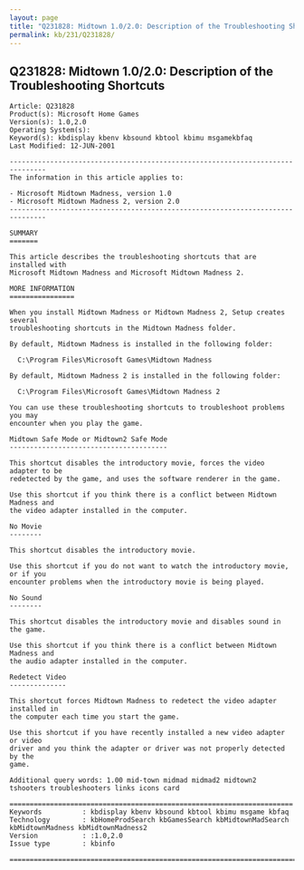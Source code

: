 ```yaml
---
layout: page
title: "Q231828: Midtown 1.0/2.0: Description of the Troubleshooting Shortcuts"
permalink: kb/231/Q231828/
---
```


## Q231828: Midtown 1.0/2.0: Description of the Troubleshooting Shortcuts

	Article: Q231828
	Product(s): Microsoft Home Games
	Version(s): 1.0,2.0
	Operating System(s): 
	Keyword(s): kbdisplay kbenv kbsound kbtool kbimu msgamekbfaq
	Last Modified: 12-JUN-2001
	
	-------------------------------------------------------------------------------
	The information in this article applies to:
	
	- Microsoft Midtown Madness, version 1.0 
	- Microsoft Midtown Madness 2, version 2.0 
	-------------------------------------------------------------------------------
	
	SUMMARY
	=======
	
	This article describes the troubleshooting shortcuts that are installed with
	Microsoft Midtown Madness and Microsoft Midtown Madness 2.
	
	MORE INFORMATION
	================
	
	When you install Midtown Madness or Midtown Madness 2, Setup creates several
	troubleshooting shortcuts in the Midtown Madness folder.
	
	By default, Midtown Madness is installed in the following folder:
	
	  C:\Program Files\Microsoft Games\Midtown Madness
	
	By default, Midtown Madness 2 is installed in the following folder:
	
	  C:\Program Files\Microsoft Games\Midtown Madness 2
	
	You can use these troubleshooting shortcuts to troubleshoot problems you may
	encounter when you play the game.
	
	Midtown Safe Mode or Midtown2 Safe Mode
	---------------------------------------
	
	This shortcut disables the introductory movie, forces the video adapter to be
	redetected by the game, and uses the software renderer in the game.
	
	Use this shortcut if you think there is a conflict between Midtown Madness and
	the video adapter installed in the computer.
	
	No Movie
	--------
	
	This shortcut disables the introductory movie.
	
	Use this shortcut if you do not want to watch the introductory movie, or if you
	encounter problems when the introductory movie is being played.
	
	No Sound
	--------
	
	This shortcut disables the introductory movie and disables sound in the game.
	
	Use this shortcut if you think there is a conflict between Midtown Madness and
	the audio adapter installed in the computer.
	
	Redetect Video
	--------------
	
	This shortcut forces Midtown Madness to redetect the video adapter installed in
	the computer each time you start the game.
	
	Use this shortcut if you have recently installed a new video adapter or video
	driver and you think the adapter or driver was not properly detected by the
	game.
	
	Additional query words: 1.00 mid-town midmad midmad2 midtown2 tshooters troubleshooters links icons card
	
	======================================================================
	Keywords          : kbdisplay kbenv kbsound kbtool kbimu msgame kbfaq
	Technology        : kbHomeProdSearch kbGamesSearch kbMidtownMadSearch kbMidtownMadness kbMidtownMadness2
	Version           : :1.0,2.0
	Issue type        : kbinfo
	
	=============================================================================
	
